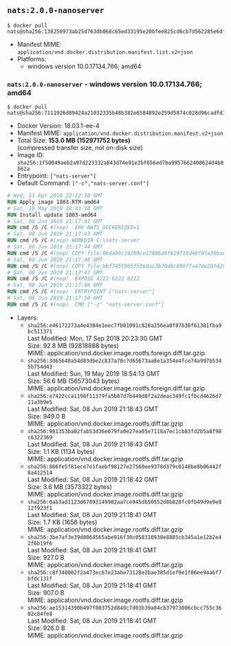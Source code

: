 ## `nats:2.0.0-nanoserver`

```console
$ docker pull nats@sha256:138256973ab25d763db068c65ed33195e20bfee825cd6cb7d562285e6df405fe
```

-	Manifest MIME: `application/vnd.docker.distribution.manifest.list.v2+json`
-	Platforms:
	-	windows version 10.0.17134.766; amd64

### `nats:2.0.0-nanoserver` - windows version 10.0.17134.766; amd64

```console
$ docker pull nats@sha256:7111926d89424a21032335b48b382e6584892e259d5874c028d96cadfd1aa259
```

-	Docker Version: 18.03.1-ee-4
-	Manifest MIME: `application/vnd.docker.distribution.manifest.v2+json`
-	Total Size: **153.0 MB (152971752 bytes)**  
	(compressed transfer size, not on-disk size)
-	Image ID: `sha256:1f50049aeb2a97d223332a843d74e91e2bf656ed7ba9957662400624d4b8b62a`
-	Entrypoint: `["nats-server"]`
-	Default Command: `["-c","nats-server.conf"]`

```dockerfile
# Wed, 11 Apr 2018 22:12:30 GMT
RUN Apply image 1803-RTM-amd64
# Sat, 18 May 2019 18:43:10 GMT
RUN Install update 1803-amd64
# Sat, 08 Jun 2019 21:17:41 GMT
RUN cmd /S /C #(nop)  ENV NATS_DOCKERIZED=1
# Sat, 08 Jun 2019 21:17:43 GMT
RUN cmd /S /C #(nop) WORKDIR C:\nats-server
# Sat, 08 Jun 2019 21:17:44 GMT
RUN cmd /S /C #(nop) COPY file:8bda89c19209ce17886d8f819710d48f0fa30bae2ca05800ddb6f858346a4bd3 in nats-server.exe 
# Sat, 08 Jun 2019 21:17:46 GMT
RUN cmd /S /C #(nop) COPY file:bbf7451965f536dac3b70d8c890ffa47de20f4293b62aa28cb0cd84498d5e7dc in nats-server.conf 
# Sat, 08 Jun 2019 21:17:47 GMT
RUN cmd /S /C #(nop)  EXPOSE 4222 6222 8222
# Sat, 08 Jun 2019 21:17:48 GMT
RUN cmd /S /C #(nop)  ENTRYPOINT ["nats-server"]
# Sat, 08 Jun 2019 21:17:50 GMT
RUN cmd /S /C #(nop)  CMD ["-c" "nats-server.conf"]
```

-	Layers:
	-	`sha256:e46172273a4e4384e1eec7fb01091c828a256ea0f87b30f61381fba9bc511371`  
		Last Modified: Mon, 17 Sep 2018 20:23:30 GMT  
		Size: 92.8 MB (92818888 bytes)  
		MIME: application/vnd.docker.image.rootfs.foreign.diff.tar.gzip
	-	`sha256:3d65648a54d83dbe2c837a70c7d65673aa8e1a354e4fce74a997b5345b754d43`  
		Last Modified: Sun, 19 May 2019 18:54:13 GMT  
		Size: 56.6 MB (56573043 bytes)  
		MIME: application/vnd.docker.image.rootfs.foreign.diff.tar.gzip
	-	`sha256:e7422cca1198f11379fa5b87d7b449d8f2a2deac349fc1fbcd4626d711a3b9e5`  
		Last Modified: Sat, 08 Jun 2019 21:18:43 GMT  
		Size: 949.0 B  
		MIME: application/vnd.docker.image.rootfs.diff.tar.gzip
	-	`sha256:981353ba02fab53d36e079fa0e27ea05e7118a7ec1cb83fd2b5a8f98c6322369`  
		Last Modified: Sat, 08 Jun 2019 21:18:43 GMT  
		Size: 1.1 KB (1134 bytes)  
		MIME: application/vnd.docker.image.rootfs.diff.tar.gzip
	-	`sha256:806fe5f81ece7e1faebf98127e27560ee9378d379c0148be8b06442f8a412514`  
		Last Modified: Sat, 08 Jun 2019 21:18:42 GMT  
		Size: 3.6 MB (3573322 bytes)  
		MIME: application/vnd.docker.image.rootfs.diff.tar.gzip
	-	`sha256:0ab3ad1123d67893149982aa7ce945db50552d8b828fc0fb49d9e9e812f923f1`  
		Last Modified: Sat, 08 Jun 2019 21:18:41 GMT  
		Size: 1.7 KB (1656 bytes)  
		MIME: application/vnd.docker.image.rootfs.diff.tar.gzip
	-	`sha256:3be7af3e39d8064565abe916f30c058310930e8885cb345a1e12b2e42f6b19f6`  
		Last Modified: Sat, 08 Jun 2019 21:18:41 GMT  
		Size: 927.0 B  
		MIME: application/vnd.docker.image.rootfs.diff.tar.gzip
	-	`sha256:c8f340002f2a473ec67e23abe73128e2bae385d1ef9e1f06ee94a6f7bfdc131f`  
		Last Modified: Sat, 08 Jun 2019 21:18:41 GMT  
		Size: 907.0 B  
		MIME: application/vnd.docker.image.rootfs.diff.tar.gzip
	-	`sha256:ae15314390b497f803752d840c7d03b39a84cb37973006cbcc755c3602c84fe8`  
		Last Modified: Sat, 08 Jun 2019 21:18:41 GMT  
		Size: 926.0 B  
		MIME: application/vnd.docker.image.rootfs.diff.tar.gzip
